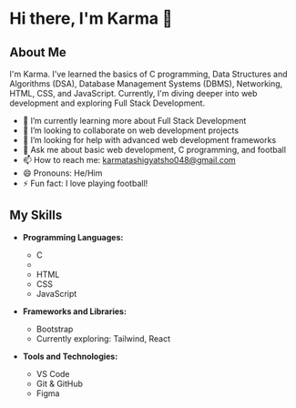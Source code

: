 # Hi there, I'm Karma 👋

## About Me

I'm Karma. I've learned the basics of C programming, Data Structures and Algorithms (DSA), Database Management Systems (DBMS), Networking, HTML, CSS, and JavaScript. Currently, I'm diving deeper into web development and exploring Full Stack Development.

- 🌱 I’m currently learning more about Full Stack Development
- 👯 I’m looking to collaborate on web development projects
- 🤔 I’m looking for help with advanced web development frameworks
- 💬 Ask me about basic web development, C programming, and football
- 📫 How to reach me: karmatashigyatsho048@gmail.com
- 😄 Pronouns: He/Him
- ⚡ Fun fact: I love playing football!

## My Skills

- **Programming Languages:**
  - C
  - 
  - HTML
  - CSS
  - JavaScript

- **Frameworks and Libraries:**
  - Bootstrap
  - Currently exploring: Tailwind, React

- **Tools and Technologies:**
  - VS Code
  - Git & GitHub
  - Figma

